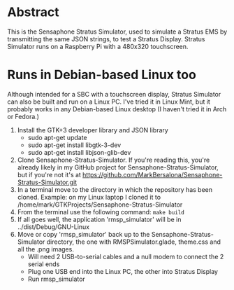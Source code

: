 # Abstract
This is the Sensaphone Stratus Simulator, used to simulate a Stratus EMS by transmitting the same JSON strings, to test a Stratus Display. Stratus Simulator runs on a Raspberry Pi with a 480x320 touchscreen.
# Runs in Debian-based Linux too
Although intended for a SBC with a touchscreen display, Stratus Simulator can also be built and run on a Linux PC. I've tried it in Linux Mint, but it probably works in any Debian-based Linux desktop (I haven't tried it in Arch or Fedora.)
1. Install the GTK+3 developer library and JSON library
   - sudo apt-get update
   - sudo apt-get install libgtk-3-dev
   - sudo apt-get install libjson-glib-dev
2. Clone Sensaphone-Stratus-Simulator. If you're reading this, you're already likely in my GitHub project for Sensaphone-Stratus-Simulator, but if you're not it's at https://github.com/MarkBersalona/Sensaphone-Stratus-Simulator.git
3. In a terminal move to the directory in which the repository has been cloned. Example: on my Linux laptop I cloned it to /home/mark/GTKProjects/Sensaphone-Stratus-Simulator
4. From the terminal use the following command: `make build`
5. If all goes well, the application 'rmsp_simulator' will be in ../dist/Debug/GNU-Linux
6. Move or copy 'rmsp_simulator' back up to the Sensaphone-Stratus-Simulator directory, the one with RMSPSimulator.glade, theme.css and all the .png images.
   - Will need 2 USB-to-serial cables and a null modem to connect the 2 serial ends
   - Plug one USB end into the Linux PC, the other into Stratus Display
   - Run rmsp_simulator

